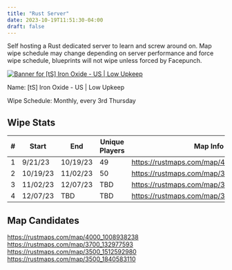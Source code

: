 ```yaml
---
title: "Rust Server"
date: 2023-10-19T11:51:30-04:00
draft: false
---
```


Self hosting a Rust dedicated server to learn and screw around on. 
Map wipe schedule may change depending on server performance and force wipe schedule, blueprints will not wipe unless forced by Facepunch.

[![Banner for [tS] Iron Oxide - US | Low Upkeep](https://cdn.battlemetrics.com/b/horizontal500x80px/23805986.png?foreground=%23EEEEEE&background=%23222222&lines=%23333333&linkColor=%231185ec&chartColor=%23FF0700)](https://www.battlemetrics.com/servers/rust/23805986)

Name: [tS] Iron Oxide - US | Low Upkeep

Wipe Schedule: Monthly, every 3rd Thursday

## Wipe Stats

| #   | Start    | End      | Unique Players | Map Info                                 |
| --- | -------- | -------- | -------------- | ---------------------------------------- |
| 1   | 9/21/23  | 10/19/23 | 49             | https://rustmaps.com/map/4250_66972398   |
| 2   | 10/19/23 | 11/02/23 | 50             | https://rustmaps.com/map/3500_1393213226 |
| 3   | 11/02/23 | 12/07/23 | TBD            | https://rustmaps.com/map/3700_325381121  |
| 4   | 12/07/23 | TBD      | TBD            | https://rustmaps.com/map/3700_132977593  |


## Map Candidates

https://rustmaps.com/map/4000_1008938238
https://rustmaps.com/map/3700_132977593
https://rustmaps.com/map/3500_1512592980
https://rustmaps.com/map/3500_1840583110
